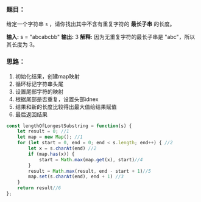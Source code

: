 ### 题目：
给定一个字符串 `s` ，请你找出其中不含有重复字符的 **最长子串** 的长度。

**输入:** s = "abcabcbb"
**输出:** 3 
**解释:** 因为无重复字符的最长子串是 "abc"，所以其长度为 3。

### 思路：
1. 初始化结果，创建map映射
2. 循环标记字符串头尾
3. 设置尾部字符的映射
4. 根据尾部是否重复，设置头部idnex
5.  结果和新的长度比较得出最大值给结果赋值
6. 最后返回结果

```js
const lengthOfLongestSubstring = function(s) {
    let result = 0; //1
    let map = new Map(); //1
    for (let start = 0, end = 0; end < s.length; end++) { //2
        let x = s.charAt(end) //2
        if (map.has(x)) {
            start = Math.max(map.get(x), start)//4
        }
        result = Math.max(result, end - start + 1)//5
        map.set(s.charAt(end), end + 1) //3
    }
    return result//6
};
```